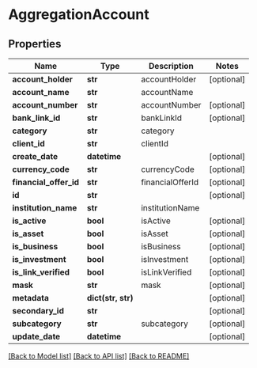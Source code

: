 # AggregationAccount

## Properties
Name | Type | Description | Notes
------------ | ------------- | ------------- | -------------
**account_holder** | **str** | accountHolder | [optional] 
**account_name** | **str** | accountName | 
**account_number** | **str** | accountNumber | [optional] 
**bank_link_id** | **str** | bankLinkId | [optional] 
**category** | **str** | category | 
**client_id** | **str** | clientId | 
**create_date** | **datetime** |  | [optional] 
**currency_code** | **str** | currencyCode | [optional] 
**financial_offer_id** | **str** | financialOfferId | [optional] 
**id** | **str** |  | [optional] 
**institution_name** | **str** | institutionName | 
**is_active** | **bool** | isActive | [optional] 
**is_asset** | **bool** | isAsset | [optional] 
**is_business** | **bool** | isBusiness | [optional] 
**is_investment** | **bool** | isInvestment | [optional] 
**is_link_verified** | **bool** | isLinkVerified | [optional] 
**mask** | **str** | mask | [optional] 
**metadata** | **dict(str, str)** |  | [optional] 
**secondary_id** | **str** |  | [optional] 
**subcategory** | **str** | subcategory | [optional] 
**update_date** | **datetime** |  | [optional] 

[[Back to Model list]](../README.md#documentation-for-models) [[Back to API list]](../README.md#documentation-for-api-endpoints) [[Back to README]](../README.md)


